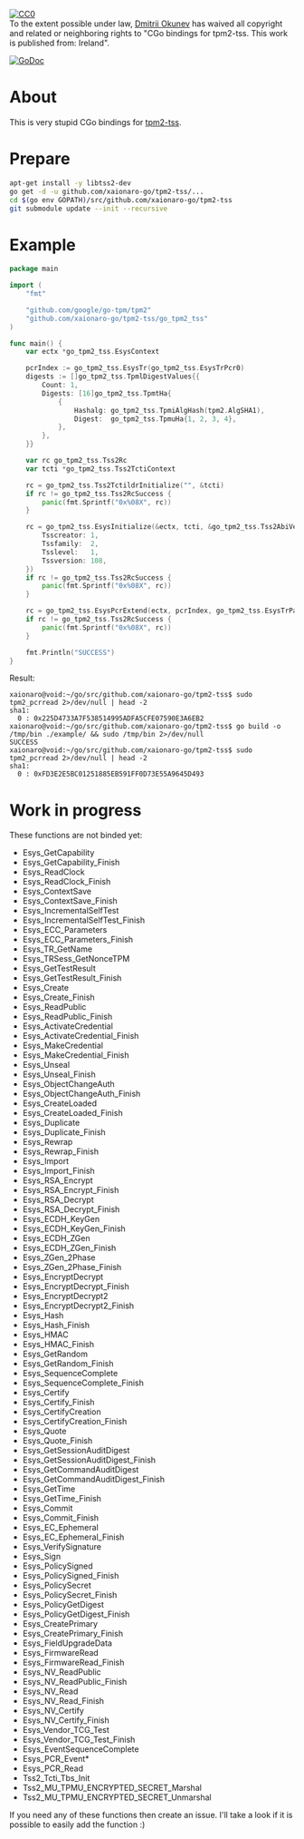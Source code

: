 <p xmlns:dct="http://purl.org/dc/terms/" xmlns:vcard="http://www.w3.org/2001/vcard-rdf/3.0#">
  <a rel="license"
     href="http://creativecommons.org/publicdomain/zero/1.0/">
    <img src="http://i.creativecommons.org/p/zero/1.0/88x31.png" style="border-style: none;" alt="CC0" />
  </a>
  <br />
  To the extent possible under law,
  <a rel="dct:publisher"
     href="https://github.com/xaionaro/">
    <span property="dct:title">Dmitrii Okunev</span></a>
  has waived all copyright and related or neighboring rights to
  "<span property="dct:title">CGo bindings for tpm2-tss</span>.
This work is published from:
<span property="vcard:Country" datatype="dct:ISO3166"
      content="IE" about="https://github.com/xaionaro-go/tpm2-tss">
  Ireland</span>".
</p>

[![GoDoc](https://godoc.org/github.com/xaionaro-go/tpm2-tss?status.svg)](https://pkg.go.dev/github.com/xaionaro-go/tpm2-tss/go_tpm2_tss?tab=doc)

# About

This is very stupid CGo bindings for [tpm2-tss](https://github.com/tpm2-software/tpm2-tss).

# Prepare

```sh
apt-get install -y libtss2-dev
go get -d -u github.com/xaionaro-go/tpm2-tss/...
cd $(go env GOPATH)/src/github.com/xaionaro-go/tpm2-tss
git submodule update --init --recursive
```

# Example

```go
package main

import (
	"fmt"

	"github.com/google/go-tpm/tpm2"
	"github.com/xaionaro-go/tpm2-tss/go_tpm2_tss"
)

func main() {
	var ectx *go_tpm2_tss.EsysContext

	pcrIndex := go_tpm2_tss.EsysTr(go_tpm2_tss.EsysTrPcr0)
	digests := []go_tpm2_tss.TpmlDigestValues{{
		Count: 1,
		Digests: [16]go_tpm2_tss.TpmtHa{
			{
				Hashalg: go_tpm2_tss.TpmiAlgHash(tpm2.AlgSHA1),
				Digest:  go_tpm2_tss.TpmuHa{1, 2, 3, 4},
			},
		},
	}}

	var rc go_tpm2_tss.Tss2Rc
	var tcti *go_tpm2_tss.Tss2TctiContext

	rc = go_tpm2_tss.Tss2TctildrInitialize("", &tcti)
	if rc != go_tpm2_tss.Tss2RcSuccess {
		panic(fmt.Sprintf("0x%08X", rc))
	}

	rc = go_tpm2_tss.EsysInitialize(&ectx, tcti, &go_tpm2_tss.Tss2AbiVersion{
		Tsscreator: 1,
		Tssfamily:  2,
		Tsslevel:   1,
		Tssversion: 108,
	})
	if rc != go_tpm2_tss.Tss2RcSuccess {
		panic(fmt.Sprintf("0x%08X", rc))
	}

	rc = go_tpm2_tss.EsysPcrExtend(ectx, pcrIndex, go_tpm2_tss.EsysTrPassword, go_tpm2_tss.EsysTrNone, go_tpm2_tss.EsysTrNone, digests)
	if rc != go_tpm2_tss.Tss2RcSuccess {
		panic(fmt.Sprintf("0x%08X", rc))
	}

	fmt.Println("SUCCESS")
}
```
Result:
```
xaionaro@void:~/go/src/github.com/xaionaro-go/tpm2-tss$ sudo tpm2_pcrread 2>/dev/null | head -2
sha1:
  0 : 0x225D4733A7F538514995ADFA5CFE07590E3A6EB2
xaionaro@void:~/go/src/github.com/xaionaro-go/tpm2-tss$ go build -o /tmp/bin ./example/ && sudo /tmp/bin 2>/dev/null
SUCCESS
xaionaro@void:~/go/src/github.com/xaionaro-go/tpm2-tss$ sudo tpm2_pcrread 2>/dev/null | head -2
sha1:
  0 : 0xFD3E2E5BC01251885EB591FF0D73E55A9645D493
```

# Work in progress

These functions are not binded yet:
* Esys_GetCapability
* Esys_GetCapability_Finish
* Esys_ReadClock
* Esys_ReadClock_Finish
* Esys_ContextSave
* Esys_ContextSave_Finish
* Esys_IncrementalSelfTest
* Esys_IncrementalSelfTest_Finish
* Esys_ECC_Parameters
* Esys_ECC_Parameters_Finish
* Esys_TR_GetName
* Esys_TRSess_GetNonceTPM
* Esys_GetTestResult
* Esys_GetTestResult_Finish
* Esys_Create
* Esys_Create_Finish
* Esys_ReadPublic
* Esys_ReadPublic_Finish
* Esys_ActivateCredential
* Esys_ActivateCredential_Finish
* Esys_MakeCredential
* Esys_MakeCredential_Finish
* Esys_Unseal
* Esys_Unseal_Finish
* Esys_ObjectChangeAuth
* Esys_ObjectChangeAuth_Finish
* Esys_CreateLoaded
* Esys_CreateLoaded_Finish
* Esys_Duplicate
* Esys_Duplicate_Finish
* Esys_Rewrap
* Esys_Rewrap_Finish
* Esys_Import
* Esys_Import_Finish
* Esys_RSA_Encrypt
* Esys_RSA_Encrypt_Finish
* Esys_RSA_Decrypt
* Esys_RSA_Decrypt_Finish
* Esys_ECDH_KeyGen
* Esys_ECDH_KeyGen_Finish
* Esys_ECDH_ZGen
* Esys_ECDH_ZGen_Finish
* Esys_ZGen_2Phase
* Esys_ZGen_2Phase_Finish
* Esys_EncryptDecrypt
* Esys_EncryptDecrypt_Finish
* Esys_EncryptDecrypt2
* Esys_EncryptDecrypt2_Finish
* Esys_Hash
* Esys_Hash_Finish
* Esys_HMAC
* Esys_HMAC_Finish
* Esys_GetRandom
* Esys_GetRandom_Finish
* Esys_SequenceComplete
* Esys_SequenceComplete_Finish
* Esys_Certify
* Esys_Certify_Finish
* Esys_CertifyCreation
* Esys_CertifyCreation_Finish
* Esys_Quote
* Esys_Quote_Finish
* Esys_GetSessionAuditDigest
* Esys_GetSessionAuditDigest_Finish
* Esys_GetCommandAuditDigest
* Esys_GetCommandAuditDigest_Finish
* Esys_GetTime
* Esys_GetTime_Finish
* Esys_Commit
* Esys_Commit_Finish
* Esys_EC_Ephemeral
* Esys_EC_Ephemeral_Finish
* Esys_VerifySignature
* Esys_Sign
* Esys_PolicySigned
* Esys_PolicySigned_Finish
* Esys_PolicySecret
* Esys_PolicySecret_Finish
* Esys_PolicyGetDigest
* Esys_PolicyGetDigest_Finish
* Esys_CreatePrimary
* Esys_CreatePrimary_Finish
* Esys_FieldUpgradeData
* Esys_FirmwareRead
* Esys_FirmwareRead_Finish
* Esys_NV_ReadPublic
* Esys_NV_ReadPublic_Finish
* Esys_NV_Read
* Esys_NV_Read_Finish
* Esys_NV_Certify
* Esys_NV_Certify_Finish
* Esys_Vendor_TCG_Test
* Esys_Vendor_TCG_Test_Finish
* Esys_EventSequenceComplete
* Esys_PCR_Event*
* Esys_PCR_Read
* Tss2_Tcti_Tbs_Init
* Tss2_MU_TPMU_ENCRYPTED_SECRET_Marshal
* Tss2_MU_TPMU_ENCRYPTED_SECRET_Unmarshal

If you need any of these functions then create an issue. I'll take a look if
it is possible to easily add the function :)
